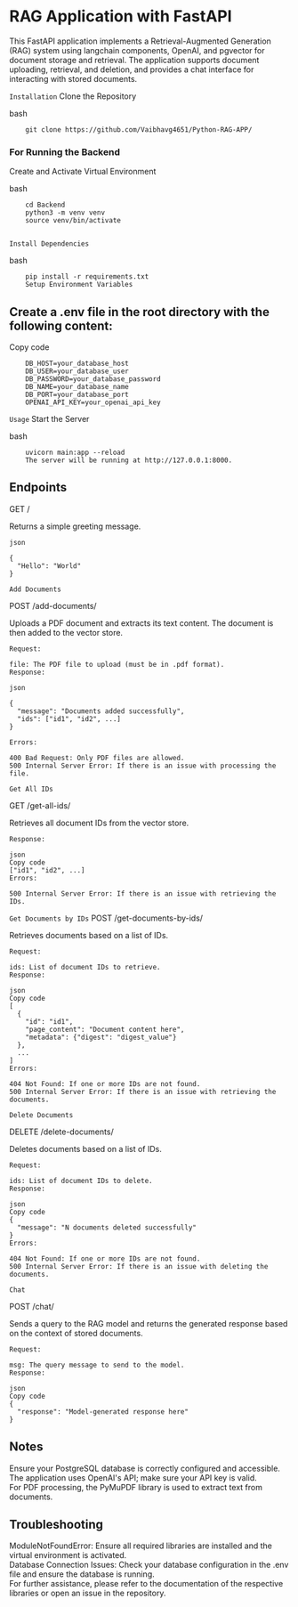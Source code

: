 # RAG Application with FastAPI #

This FastAPI application implements a Retrieval-Augmented Generation (RAG) system using langchain components, OpenAI, and pgvector for document storage and retrieval. The application supports document uploading, retrieval, and deletion, and provides a chat interface for interacting with stored documents.

`Installation`
Clone the Repository


bash
```
    git clone https://github.com/Vaibhavg4651/Python-RAG-APP/
```

### For Running the Backend ###

Create and Activate Virtual Environment

bash

```
    cd Backend
    python3 -m venv venv
    source venv/bin/activate
    
```
`Install Dependencies`

bash
```
    pip install -r requirements.txt
    Setup Environment Variables
```


## Create a .env file in the root directory with the following content: ##

Copy code
```
    DB_HOST=your_database_host
    DB_USER=your_database_user
    DB_PASSWORD=your_database_password
    DB_NAME=your_database_name
    DB_PORT=your_database_port
    OPENAI_API_KEY=your_openai_api_key
```

`Usage`
Start the Server

bash
```
    uvicorn main:app --reload
    The server will be running at http://127.0.0.1:8000.
```


## Endpoints ##


GET /

Returns a simple greeting message.

`json`
```
{
  "Hello": "World"
}
```


`Add Documents`

POST /add-documents/

Uploads a PDF document and extracts its text content. The document is then added to the vector store.

```
Request:

file: The PDF file to upload (must be in .pdf format).
Response:

json

{
  "message": "Documents added successfully",
  "ids": ["id1", "id2", ...]
}

Errors:

400 Bad Request: Only PDF files are allowed.
500 Internal Server Error: If there is an issue with processing the file.
```

`Get All IDs`

GET /get-all-ids/

Retrieves all document IDs from the vector store.
```
Response:

json
Copy code
["id1", "id2", ...]
Errors:

500 Internal Server Error: If there is an issue with retrieving the IDs.
```

`Get Documents by IDs`
POST /get-documents-by-ids/

Retrieves documents based on a list of IDs.

```
Request:

ids: List of document IDs to retrieve.
Response:

json
Copy code
[
  {
    "id": "id1",
    "page_content": "Document content here",
    "metadata": {"digest": "digest_value"}
  },
  ...
]
Errors:

404 Not Found: If one or more IDs are not found.
500 Internal Server Error: If there is an issue with retrieving the documents.
```

`Delete Documents`

DELETE /delete-documents/

Deletes documents based on a list of IDs.
```
Request:

ids: List of document IDs to delete.
Response:

json
Copy code
{
  "message": "N documents deleted successfully"
}
Errors:

404 Not Found: If one or more IDs are not found.
500 Internal Server Error: If there is an issue with deleting the documents.
```

`Chat`

POST /chat/

Sends a query to the RAG model and returns the generated response based on the context of stored documents.
```
Request:

msg: The query message to send to the model.
Response:

json
Copy code
{
  "response": "Model-generated response here"
}
```

## Notes ## 
Ensure your PostgreSQL database is correctly configured and accessible. <br>
The application uses OpenAI's API; make sure your API key is valid.<br>
For PDF processing, the PyMuPDF library is used to extract text from documents.<br>

## Troubleshooting ##

ModuleNotFoundError: Ensure all required libraries are installed and the virtual environment is activated.<br>
Database Connection Issues: Check your database configuration in the .env file and ensure the database is running.<br>
For further assistance, please refer to the documentation of the respective libraries or open an issue in the repository.

